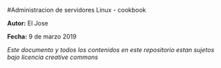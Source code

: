 #Administracion de servidores Linux - cookbook

**Autor:** El Jose

**Fecha:** 9 de marzo 2019

*Este documento y todos los contenidos en este repositorio estan sujetos bajo licencia creative commons*
